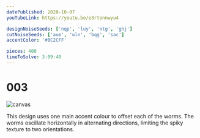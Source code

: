 ```yaml
---
datePublished: 2020-10-07
youTubeLink: https://youtu.be/e3rtonnwyu4

designNoiseSeeds: ['nqp', 'luy', 'ntg', 'ghj']
cutNoiseSeeds: ['aum', 'wln', 'bqg', 'sac']
accentColor: '#8C2CFF'

pieces: 400
timeToSolve: 3:09:40
---
```


# 003

![canvas](https://res.cloudinary.com/abstract-puzzles/image/upload/w_2000/003_nqp-luy-ntg-ghj_aum-wln-bqg-sac?raw=true)

This design uses one main accent colour to offset each of the worms. The worms oscillate horizontally in alternating directions, limiting the spiky texture to two orientations.

